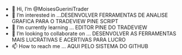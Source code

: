 - 👋 Hi, I’m @MoisesGueriniTrader
- 👀 I’m interested in ...DESENVOLVER FERRAMENTAS DE ANALISE GRAFICA PARA O TRADEVIEW PINE SCRIPT
- 🌱 I’m currently learning ... EDITOR PINE DO TRADEVIEW
- 💞️ I’m looking to collaborate on ... DESENVOLVER AS FERRAMENTAS MAIS LUCRATIVAS E ACERTIVAS PARA LUCRO 
- 📫 How to reach me ...  AQUI PELO SISTEMA DO GITHUB

<!---
MoisesGueriniTrader/MoisesGueriniTrader is a ✨ special ✨ repository because its `README.md` (this file) appears on your GitHub profile.
You can click the Preview link to take a look at your changes.
--->
